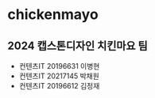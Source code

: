 # chickenmayo
2024 캡스톤디자인 치킨마요 팀 
---------------------------------------------------------
* 컨텐츠IT 20196631 이병현<br>
* 컨텐츠IT 20217145 박채원<br>
* 컨텐츠IT 20196612 김정재<br>
